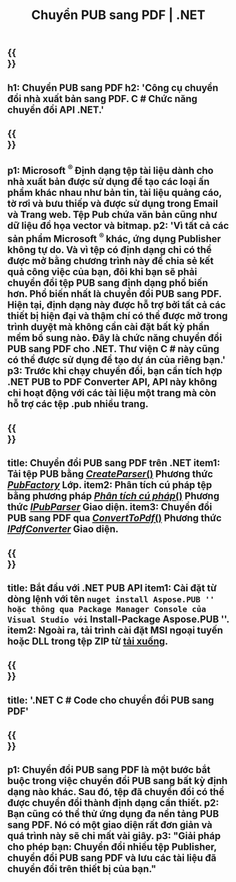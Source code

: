 ﻿---
translation: true
template: /_templates/conversion-child-net.md
title: Chuyển PUB sang PDF | .NET
description: Chuyển đổi PUB sang PDF bằng .NET API trên Windows, Linux và Mac OS X. Chức năng chuyển đổi dành cho nhà xuất bản dễ dàng tích hợp vào giải pháp của riêng bạn.
url: /net/conversion/pub-to-pdf/
metakeywords: 'pub sang pdf net, chuyển pub sang pdf net, pub sang pdf c # converter, chuyển pub sang pdf c #, pub sang pdf c #'
family: pub
platformtag: net
feature: conversion
---

{{<section banner>}}
---
h1: Chuyển PUB sang PDF
h2: 'Công cụ chuyển đổi nhà xuất bản sang PDF. С # Chức năng chuyển đổi API .NET.'
---

{{<section overview>}}
---
p1: Microsoft <sup> ® </sup> Định dạng tệp tài liệu dành cho nhà xuất bản được sử dụng để tạo các loại ấn phẩm khác nhau như bản tin, tài liệu quảng cáo, tờ rơi và bưu thiếp và được sử dụng trong Email và Trang web. Tệp Pub chứa văn bản cũng như dữ liệu đồ họa vector và bitmap.
p2: 'Vì tất cả các sản phẩm Microsoft <sup> ® </sup> khác, ứng dụng Publisher không tự do. Và vì tệp có định dạng chỉ có thể được mở bằng chương trình này để chia sẻ kết quả công việc của bạn, đôi khi bạn sẽ phải chuyển đổi tệp PUB sang định dạng phổ biến hơn. Phổ biến nhất là chuyển đổi PUB sang PDF. Hiện tại, định dạng này được hỗ trợ bởi tất cả các thiết bị hiện đại và thậm chí có thể được mở trong trình duyệt mà không cần cài đặt bất kỳ phần mềm bổ sung nào. Đây là chức năng chuyển đổi PUB sang PDF cho .NET. Thư viện C # này cũng có thể được sử dụng để tạo dự án của riêng bạn.'
p3: Trước khi chạy chuyển đổi, bạn cần tích hợp .NET PUB to PDF Converter API, API này không chỉ hoạt động với các tài liệu một trang mà còn hỗ trợ các tệp .pub nhiều trang.
---

{{<section feature1>}}
---
title: Chuyển đổi PUB sang PDF trên .NET
item1: Tải tệp PUB bằng [*CreateParser*()](https://reference.aspose.com/pub/net/aspose.pub/pubfactory/methods/createparser/index) Phương thức [*PubFactory*](https://reference.aspose.com/pub/net/aspose.pub/pubfactory) Lớp.
item2: Phân tích cú pháp tệp bằng phương pháp [*Phân tích cú pháp*()](https://reference.aspose.com/pub/net/aspose.pub/ipubparser/methods/parse) Phương thức [*IPubParser*](https://reference.aspose.com/pub/net/aspose.pub/ipubparser) Giao diện.
item3: Chuyển đổi PUB sang PDF qua [*ConvertToPdf*()](https://reference.aspose.com/pub/net/aspose.pub/ipdfconverter/methods/converttopdf) Phương thức [*IPdfConverter*](https://reference.aspose.com/pub/net/aspose.pub/ipdfconverter) Giao diện.
---

{{<section feature2>}}
---
title: Bắt đầu với .NET PUB API
item1: Cài đặt từ dòng lệnh với tên `` nuget install Aspose.PUB '' hoặc thông qua Package Manager Console của Visual Studio với `` Install-Package Aspose.PUB ''.
item2: Ngoài ra, tải trình cài đặt MSI ngoại tuyến hoặc DLL trong tệp ZIP từ [tải xuống](https://releases.aspose.com/pub/net).
---

{{<section codeexample>}}
---
title: '.NET C # Code cho chuyển đổi PUB sang PDF'
---

{{<section summary>}}
---
p1: Chuyển đổi PUB sang PDF là một bước bắt buộc trong việc chuyển đổi PUB sang bất kỳ định dạng nào khác. Sau đó, tệp đã chuyển đổi có thể được chuyển đổi thành định dạng cần thiết.
p2: Bạn cũng có thể thử ứng dụng đa nền tảng PUB sang PDF. Nó có một giao diện rất đơn giản và quá trình này sẽ chỉ mất vài giây.
p3: "Giải pháp cho phép bạn: Chuyển đổi nhiều tệp Publisher, chuyển đổi PUB sang PDF và lưu các tài liệu đã chuyển đổi trên thiết bị của bạn."
---

